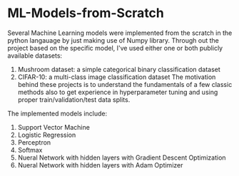 # ML-Models-from-Scratch

Several Machine Learning models were implemented from the scratch in the python langauage by just making use of Numpy library. Through out the project based on the specific model, I've used either one or both publicly available datasets:
1. Mushroom dataset: a simple categorical binary classification dataset
2. CIFAR-10: a multi-class image classification dataset
The motivation behind these projects is to understand the fundamentals of a few classic methods also to get experience in hyperparameter tuning and using proper train/validation/test data splits.

The implemented models include:
1. Support Vector Machine
2. Logistic Regression
3. Perceptron
4. Softmax
5. Nueral Network with hidden layers with Gradient Descent Optimization
6. Nueral Network with hidden layers with Adam Optimizer
